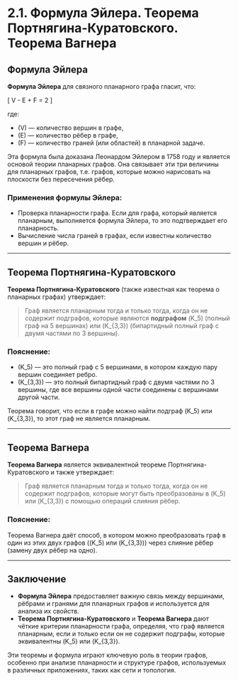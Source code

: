 # 2.1. Формула Эйлера. Теорема Портнягина-Куратовского. Теорема Вагнера

## Формула Эйлера

**Формула Эйлера** для связного планарного графа гласит, что:

\[
V - E + F = 2
\]

где:
- \(V\) — количество вершин в графе,
- \(E\) — количество рёбер в графе,
- \(F\) — количество граней (или областей) в планарной задаче.

Эта формула была доказана Леонардом Эйлером в 1758 году и является основой теории планарных графов. Она связывает эти три величины для планарных графов, т.е. графов, которые можно нарисовать на плоскости без пересечения рёбер.

### Применения формулы Эйлера:
- Проверка планарности графа. Если для графа, который является планарным, выполняется формула Эйлера, то это подтверждает его планарность.
- Вычисление числа граней в графах, если известны количество вершин и рёбер.

---

## Теорема Портнягина-Куратовского

**Теорема Портнягина-Куратовского** (также известная как теорема о планарных графах) утверждает:

> Граф является планарным тогда и только тогда, когда он не содержит подграфов, которые являются **подграфом** \(K_5\) (полный граф на 5 вершинах) или \(K_{3,3}\) (бипартидный полный граф с двумя частями по 3 вершины).

### Пояснение:
- \(K_5\) — это полный граф с 5 вершинами, в котором каждую пару вершин соединяет ребро.
- \(K_{3,3}\) — это полный бипартидный граф с двумя частями по 3 вершины, где все вершины одной части соединены с вершинами другой части.

Теорема говорит, что если в графе можно найти подграф \(K_5\) или \(K_{3,3}\), то этот граф не является планарным.

---

## Теорема Вагнера

**Теорема Вагнера** является эквивалентной теореме Портнягина-Куратовского и также утверждает:

> Граф является планарным тогда и только тогда, когда он не содержит подграфов, которые могут быть преобразованы в \(K_5\) или \(K_{3,3}\) с помощью операций слияния рёбер.

### Пояснение:
Теорема Вагнера даёт способ, в котором можно преобразовать граф в один из этих двух графов (\(K_5\) или \(K_{3,3}\)) через слияние рёбер (замену двух рёбер на одно).

---

## Заключение

- **Формула Эйлера** предоставляет важную связь между вершинами, рёбрами и гранями для планарных графов и используется для анализа их свойств.
- **Теорема Портнягина-Куратовского** и **Теорема Вагнера** дают чёткие критерии планарности графа, определяя, что граф является планарным, если и только если он не содержит подграфы, которые эквивалентны \(K_5\) или \(K_{3,3}\).
  
Эти теоремы и формула играют ключевую роль в теории графов, особенно при анализе планарности и структуре графов, используемых в различных приложениях, таких как сети и топология.
